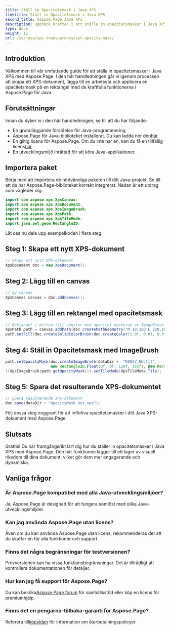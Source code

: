 ```yaml
---
title: Ställ in Opacitetsmask i Java XPS
linktitle: Ställ in Opacitetsmask i Java XPS
second_title: Aspose.Page Java API
description: Upptäck kraften i att ställa in opacitetsmasker i Java XPS med Aspose.Page. Följ vår steg-för-steg-guide för en visuellt förbättrad dokumentupplevelse.
type: docs
weight: 11
url: /sv/java/xps-transparency/set-opacity-mask/
---
```

## Introduktion
Välkommen till vår omfattande guide för att ställa in opacitetsmasker i Java XPS med Aspose.Page. I den här handledningen går vi igenom processen att skapa ett XPS-dokument, lägga till en arbetsyta och applicera en opacitetsmask på en rektangel med de kraftfulla funktionerna i Aspose.Page för Java.
## Förutsättningar
Innan du dyker in i den här handledningen, se till att du har följande:
- En grundläggande förståelse för Java-programmering.
-  Aspose.Page för Java-biblioteket installerat. Du kan ladda ner den[här](https://releases.aspose.com/page/java/).
-  En giltig licens för Aspose.Page. Om du inte har en, kan du få en tillfällig licens[här](https://purchase.aspose.com/temporary-license/).
- En utvecklingsmiljö inrättad för att köra Java-applikationer.
## Importera paket
Börja med att importera de nödvändiga paketen till ditt Java-projekt. Se till att du har Aspose.Page-biblioteket korrekt integrerat. Nedan är ett utdrag som vägleder dig:
```java
import com.aspose.xps.XpsCanvas;
import com.aspose.xps.XpsDocument;
import com.aspose.xps.XpsImageBrush;
import com.aspose.xps.XpsPath;
import com.aspose.xps.XpsTileMode;
import java.awt.geom.Rectangle2D;
```
Låt oss nu dela upp exempelkoden i flera steg:
## Steg 1: Skapa ett nytt XPS-dokument
```java
// Skapa ett nytt XPS-dokument
XpsDocument doc = new XpsDocument();
```
## Steg 2: Lägg till en canvas
```java
// Ny canvas
XpsCanvas canvas = doc.addCanvas();
```
## Steg 3: Lägg till en rektangel med opacitetsmask
```java
// Rektangel i mitten till vänster med opacitet maskerad av ImageBrush
XpsPath path = canvas.addPath(doc.createPathGeometry("M 10,180 L 228,180 228,285 10,285"));
path.setFill(doc.createSolidColorBrush(doc.createColor(1.0f, 0.0f, 0.0f)));
```
## Steg 4: Ställ in Opacitetsmask med ImageBrush
```java
path.setOpacityMask(doc.createImageBrush(dataDir +  "R08SY_NN.tif", 
                    new Rectangle2D.Float(0f, 0f, 128f, 192f), new Rectangle2D.Float(0f, 0f, 64f, 96f)));
((XpsImageBrush)path.getOpacityMask()).setTileMode(XpsTileMode.Tile);
```
## Steg 5: Spara det resulterande XPS-dokumentet
```java
// Spara resulterande XPS-dokument
doc.save(dataDir + "OpacityMask_out.xps"); 
```
Följ dessa steg noggrant för att införliva opacitetsmasker i ditt Java XPS-dokument med Aspose.Page.
## Slutsats
Grattis! Du har framgångsrikt lärt dig hur du ställer in opacitetsmasker i Java XPS med Aspose.Page. Den här funktionen lägger till ett lager av visuell rikedom till dina dokument, vilket gör dem mer engagerande och dynamiska.
## Vanliga frågor
### Är Aspose.Page kompatibel med alla Java-utvecklingsmiljöer?
Ja, Aspose.Page är designad för att fungera sömlöst med olika Java-utvecklingsmiljöer.
### Kan jag använda Aspose.Page utan licens?
Även om du kan använda Aspose.Page utan licens, rekommenderas det att du skaffar en för alla funktioner och support.
### Finns det några begränsningar för testversionen?
Provversionen kan ha vissa funktionsbegränsningar. Det är tillrådligt att kontrollera dokumentationen för detaljer.
### Hur kan jag få support för Aspose.Page?
 Du kan besöka[Aspose.Page forum](https://forum.aspose.com/c/page/39) för samhällsstöd eller köp en licens för premiumhjälp.
### Finns det en pengarna-tillbaka-garanti för Aspose.Page?
 Referera till[köpsidan](https://purchase.aspose.com/buy) för information om återbetalningspolicyer.